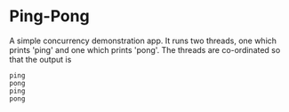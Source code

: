 # Ping-Pong
A simple concurrency demonstration app. It runs two threads, one which prints 'ping' and one which prints 'pong'. The threads are co-ordinated so that the output is 
```
ping
pong
ping
pong
```